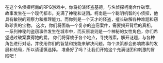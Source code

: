 在这个名侦探柯南的RPG游戏中，你将扮演怪盗基德，与名侦探柯南合作破案。故事发生在一个现代都市，充满了神秘和谜团。柯南是一个聪明机智的小侦探，他具有敏锐的观察力和推理能力。而你则是一个天才的怪盗，擅长破解各种难题和窃取珍贵的宝物。
这次，你们将面临一个复杂的盗窃案件，需要揭开背后的真相。一系列神秘的盗窃事件发生在城市中，而灰原哀则是一个神秘的女性角色，你们希望通过破案赢得她的爱。
你们将穿梭于各个地点，寻找线索，解开谜题，与各种角色进行对话，并使用你们的智慧和技能来解决问题。每个决策都会影响故事的发展和结局，所以请谨慎选择。
准备好了吗？让我们开始这个充满谜团和刺激的冒险吧！